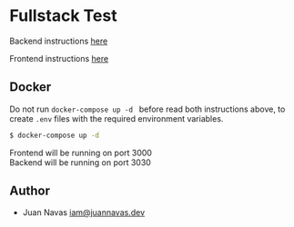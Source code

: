 # Fullstack Test

Backend instructions [here](./backend/README.md)

Frontend instructions [here](./frontend/README.md)

## Docker

Do not run `docker-compose up -d ` before read both instructions above, to create `.env` files with the required environment variables.

```bash
$ docker-compose up -d
```

Frontend will be running on port 3000 <br/>
Backend will be running on port 3030

## Author

- Juan Navas <iam@juannavas.dev>
